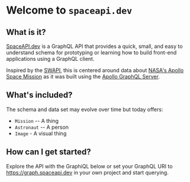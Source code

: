 # Welcome to `spaceapi.dev`

## What is it?

[SpaceAPI.dev](https://graph.spaceapi.dev) is a GraphQL API that provides a quick, small, and easy to understand schema for prototyping or learning how to build front-end applications using a GraphQL client.

Inspired by the [SWAPI](https://swapi.dev), this is centered around data about [NASA's Apollo Space Mission](https://www.nasa.gov/mission_pages/apollo/missions/) as it was built using the [Apollo GraphQL Server](https://www.apollographql.com/docs/apollo-server/).

## What's included?

The schema and data set may evolve over time but today offers:

- `Mission` -- A thing
- `Astronaut` -- A person
- `Image` - A visual thing

## How can I get started?

Explore the API with the GraphiQL below or set your GraphQL URI to https://graph.spaceapi.dev in your own project and start querying.
